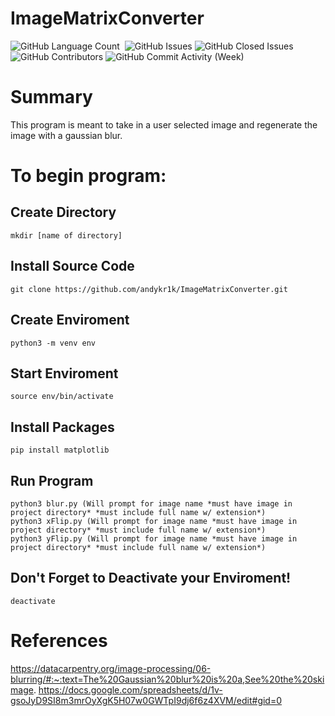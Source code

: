 # ImageMatrixConverter

<div>
<img alt="GitHub Language Count" src="https://img.shields.io/github/languages/count/andykr1k/ImageMatrixConverter?&style=for-the-badge"/>
<img alt="" src="https://img.shields.io/github/repo-size/andykr1k/ImageMatrixConverter?&style=for-the-badge"/>
<img alt="GitHub Issues" src="https://img.shields.io/github/issues/andykr1k/ImageMatrixConverter?&style=for-the-badge"/>
<img alt="GitHub Closed Issues" src="https://img.shields.io/github/issues-closed/andykr1k/ImageMatrixConverter?&style=for-the-badge"/>
<img alt="GitHub Contributors" src="https://img.shields.io/github/contributors/andykr1k/ImageMatrixConverter?&style=for-the-badge"/>
<img alt="GitHub Commit Activity (Week)" src="https://img.shields.io/github/commit-activity/w/andykr1k/ImageMatrixConverter?&style=for-the-badge"/>
</div>

# Summary
This program is meant to take in a user selected image and regenerate the image with a gaussian blur.

# To begin program:

## Create Directory
```
mkdir [name of directory]
```

## Install Source Code
```
git clone https://github.com/andykr1k/ImageMatrixConverter.git
```

## Create Enviroment
```
python3 -m venv env
```

## Start Enviroment
```
source env/bin/activate
```

## Install Packages 
```
pip install matplotlib
```

## Run Program
```
python3 blur.py (Will prompt for image name *must have image in project directory* *must include full name w/ extension*)
python3 xFlip.py (Will prompt for image name *must have image in project directory* *must include full name w/ extension*)
python3 yFlip.py (Will prompt for image name *must have image in project directory* *must include full name w/ extension*)
```

## Don't Forget to Deactivate your Enviroment!
```
deactivate
```

# References
https://datacarpentry.org/image-processing/06-blurring/#:~:text=The%20Gaussian%20blur%20is%20a,See%20the%20skimage.
https://docs.google.com/spreadsheets/d/1v-gsoJyD9SI8m3mrOyXgK5H07w0GWTpI9dj6f6z4XVM/edit#gid=0